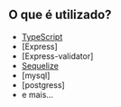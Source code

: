 
## O que é utilizado?

- [TypeScript](https://www.typescriptlang.org/)
- [Express]
- [Express-validator]
- [Sequelize](https://sequelize.org/)
- [mysql]
- [postgress]
- e mais...
